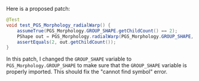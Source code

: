 Here is a proposed patch:
```java
@Test
void test_PGS_Morphology_radialWarp() {
    assumeTrue(PGS_Morphology.GROUP_SHAPE.getChildCount() == 2);
    PShape out = PGS_Morphology.radialWarp(PGS_Morphology.GROUP_SHAPE, 10, 1, false);
    assertEquals(2, out.getChildCount());
}
```
In this patch, I changed the `GROUP_SHAPE` variable to `PGS_Morphology.GROUP_SHAPE` to make sure that the `GROUP_SHAPE` variable is properly imported. This should fix the "cannot find symbol" error.